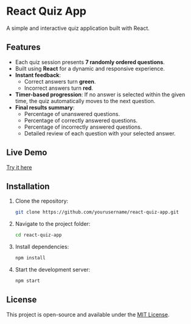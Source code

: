# React Quiz App

A simple and interactive quiz application built with React.

## Features
- Each quiz session presents **7 randomly ordered questions**.
- Built using **React** for a dynamic and responsive experience.
- **Instant feedback**:
  - Correct answers turn **green**.
  - Incorrect answers turn **red**.
- **Timer-based progression**: If no answer is selected within the given time, the quiz automatically moves to the next question.
- **Final results summary**:
  - Percentage of unanswered questions.
  - Percentage of correctly answered questions.
  - Percentage of incorrectly answered questions.
  - Detailed review of each question with your selected answer.

## Live Demo
[Try it here](https://react-quiz-beta-puce.vercel.app/)

## Installation
1. Clone the repository:
   ```sh
   git clone https://github.com/yourusername/react-quiz-app.git
   ```
2. Navigate to the project folder:
   ```sh
   cd react-quiz-app
   ```
3. Install dependencies:
   ```sh
   npm install
   ```
4. Start the development server:
   ```sh
   npm start
   ```

## License
This project is open-source and available under the [MIT License](LICENSE).

